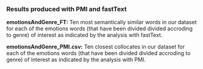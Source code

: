 
### Results produced with PMI and fastText

<b>emotionsAndGenre_FT:</b> Ten most semantically similar words in our dataset for each of the emotions words (that have been divided divided accroding to genre) of interest as indicated by the analysis with fastText.

<b>emotionsAndGenre_PMI.csv:</b> Ten closest collocates in our dataset for each of the emotions words (that have been divided divided accroding to genre) of interest as indicated by the analysis with PMI.
